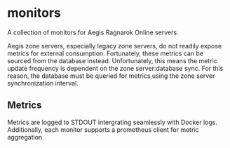 # monitors
A collection of monitors for Aegis Ragnarok Online servers.

Aegis zone servers, especially legacy zone servers, do not readily expose metrics for external consumption.  Fortunately, these metrics can be sourced from the database instead.  Unfortunately, this means the metric update frequency is dependent on the zone server:database sync.  For this reason, the database must be queried for metrics using the zone server synchronization interval.

## Metrics
Metrics are logged to STDOUT intergrating seamlessly with Docker logs.  Additionally, each monitor supports a prometheus client for metric aggregation.

